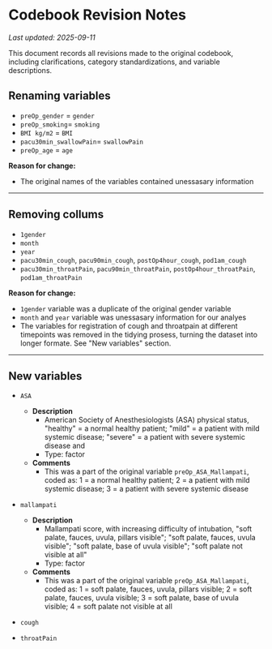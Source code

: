 # Codebook Revision Notes  

_Last updated: 2025-09-11_  
  
This document records all revisions made to the original codebook, including clarifications, category standardizations, and variable descriptions.

## Renaming variables  
* `preOp_gender` = `gender`  
* `preOp_smoking`= `smoking`  
* `BMI kg/m2` = `BMI`  
* `pacu30min_swallowPain`= `swallowPain`  
* `preOp_age` = `age`  
    
**Reason for change:**  
- The original names of the variables contained unessasary information 

---

## Removing collums  
* `1gender` 
* `month`
* `year`
* `pacu30min_cough`, `pacu90min_cough`, `postOp4hour_cough`, `pod1am_cough`
* `pacu30min_throatPain`, `pacu90min_throatPain`, `postOp4hour_throatPain`, `pod1am_throatPain`

  
**Reason for change:**    
- `1gender` variable was a duplicate of the original gender variable
- `month` and `year` variable was unessasary information for our analyes
-  The variables for registration of cough and throatpain at different timepoints was removed in the tidying prosess, turning the dataset into longer formate. See "New variables" section.     

---

## New variables   
* `ASA`
  + **Description**  
    - American Society of Anesthesiologists (ASA) physical status, "healthy" = a normal healthy patient; "mild" = a patient with mild systemic disease; "severe" = a patient with severe systemic disease and
    - Type: factor
  + **Comments**
    - This was a part of the original variable `preOp_ASA_Mallampati`, coded as: 1 = a normal healthy patient; 2 = a patient with mild systemic disease; 3 = a patient with severe systemic disease
      
* `mallampati`
  + **Description**    
    - Mallampati score, with increasing difficulty of intubation, "soft palate, fauces, uvula, pillars visible"; "soft palate, fauces, uvula visible"; "soft palate, base of uvula visible"; "soft palate not visible at all"  
    - Type: factor   
  + **Comments**
    - This was a part of the original variable `preOp_ASA_Mallampati`, coded as: 1 = soft palate, fauces, uvula, pillars visible; 2 = soft palate, fauces, uvula visible; 3 = soft palate, base of uvula visible; 4 = soft palate not visible at all

* `cough`

* `throatPain`
